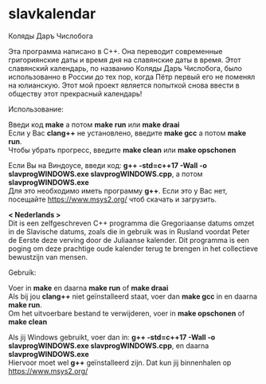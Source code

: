 # slavkalendar
Коляды Даръ Числобога

Эта программа написано в С++. Она переводит современные григориянские даты и время дня на славянские даты в время. Этот славянский календарь, по названию Коляды Даръ Числобога, было использованно в России до тех пор, когда Пётр первый его не поменял на юлианскую. Этот мой проект является попыткой снова ввести в обществу этот прекрасный календарь!

Использование:

Введи код **make** а потом **make run** или **make draai**  
Если у Вас **clang++** не установлено, введите **make gcc** а потом **make run**.  
Чтобы убрать прогресс, введите **make clean** или **make opschonen**  

Если Вы на Виндоусе, введи код: **g++ -std=c++17 -Wall -o slavprogWINDOWS.exe slavprogWINDOWS.cpp**, а потом **slavprogWINDOWS.exe**  
Для это необходимо иметь программу **g++**. Если это у Вас нет, посещайте https://www.msys2.org/ чтоб скачать и загрузить.  

**< Nederlands >**  
Dit is een zelfgeschreven C++ programma die Gregoriaanse datums omzet in de Slavische datums, zoals die in gebruik was in Rusland voordat Peter de Eerste deze verving door de Juliaanse kalender. Dit programma is een poging om deze prachtige oude kalender terug te brengen in het collectieve bewustzijn van mensen.  

Gebruik:  

Voer in **make** en daarna **make run** of **make draai**    
Als bij jou **clang++** niet geïnstalleerd staat, voer dan **make gcc** in en daarna **make run**.  
Om het uitvoerbare bestand te verwijderen, voer in **make opschonen** of **make clean**  

Als jij Windows gebruikt, voer dan in: **g++ -std=c++17 -Wall -o slavprogWINDOWS.exe slavprogWINDOWS.cpp**, en daarna **slavprogWINDOWS.exe**  
Hiervoor moet wel **g++** geïnstalleerd zijn. Dat kun jij binnenhalen op https://www.msys2.org/  
